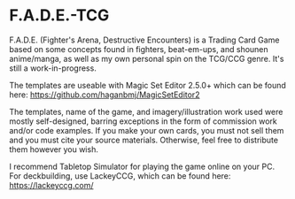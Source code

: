 # F.A.D.E.-TCG
F.A.D.E. (Fighter's Arena, Destructive Encounters) is a Trading Card Game based on some concepts found in fighters, beat-em-ups, and shounen anime/manga, as well as my own personal spin on the TCG/CCG genre. It's still a work-in-progress.

The templates are useable with Magic Set Editor 2.5.0+ which can be found here: https://github.com/haganbmj/MagicSetEditor2

The templates, name of the game, and imagery/illustration work used were mostly self-designed, barring exceptions in the form of commission work and/or code examples. If you make your own cards, you must not sell them and you must cite your source materials. Otherwise, feel free to distribute them however you wish.

I recommend Tabletop Simulator for playing the game online on your PC. For deckbuilding, use LackeyCCG, which can be found here: https://lackeyccg.com/